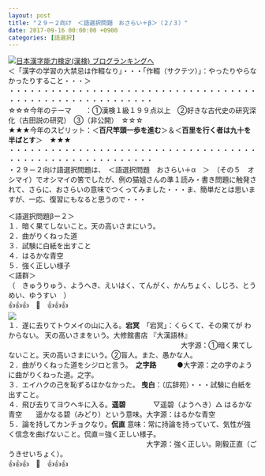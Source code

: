 ```yaml
---
layout: post
title: "２９－２向け　＜語選択問題　おさらい＋β＞（２/３）"
date: 2017-09-16 00:00:00 +0900
categories: [語選択]
---
```


[![](/syuusyuu9701/assets/images/２９－２向け-＜語選択問題-おさらい＋β＞（２３）-br_c_3028_1.gif)](http://blog.with2.net/link.php?1659096:3028 "日本漢字能力検定(漢検) ブログランキングへ")[日本漢字能力検定(漢検) ブログランキングへ](http://blog.with2.net/link.php?1659096:3028)  
＜「漢字の学習の大禁忌は作輟なり」・・・「作輟（サクテツ）」：やったりやらなかったりすること・・・＞  
・・・・・・・・・・・・・・・・・・・・・・・・・・・・・・・・・・・・・・・・・・・・・・・・・・・・・・・・・  
☆☆☆今年のテーマ　　：①漢検１級１９９点以上　②好きな古代史の研究深化（古田説の研究）　③（非公開）　☆☆☆　　  
★★★今年のスピリット：＜**百尺竿頭一歩を進む**＞＆＜**百里を行く者は九十を半ばとす**＞　★★★  
・・・・・・・・・・・・・・・・・・・・・・・・・・・・・・・・・・・・・・・・・・・・・・・・・・・・・・・・・  
・２９－２向け語選択問題は、　＜語選択問題　おさらい＋α　＞　（その５　オシマイ）でオシマイの筈でしたが、例の猫姐さんの準１読み・書き問題に触発されて、さらに、おさらいの意味でつくってみました・・・ま、簡単だとは思いますが、一応、復習にもなると思うので・・・  
  
＜語選択問題βー２＞  
１．暗く果てしないこと。天の高いさまにいう。  
２．曲がりくねった道  
３．試験に白紙を出すこと  
４．はるかな青空  
５．強く正しい様子  
＜語群＞  
（　きゅうりゅう、ようへき、えいはく、てんがく、かんちょく、しじろ、とうめい、ゆうすい　）  
👍👍👍　🐔　👍👍👍  
![](/syuusyuu9701/assets/images/２９－２向け-＜語選択問題-おさらい＋β＞（２３）-97fbf1acd5484d49848db225baa07d8d.png)  
１．遂に去りてトウメイの山に入る。**宕冥**　「宕冥」：くらくて、その果てが わからない。 天の高いさまをいう。大修館書店 『大漢語林』   
　　　　　　　　　　　　　　　　　　　　　　　　　大字源：①暗く果てしないこと。天の高いさまにいう。②盲人。また、愚かな人。  
２．曲がりくねった道をシジロと言う。　**之字路**　　　●大字源：之の字のように曲がりくねった道。之字。  
３．エイハクの己を恥ずるほかなかった。 **曳白**：（広辞苑）・・・試験に白紙を出すこと。  
４．飛び去りてヨウヘキに入る。**遥碧**　　　　▽遥碧（ようへき）△ はるかな青空　　遥かなる碧（みどり）という意味。大字源：はるかな青空  
５．論を持してカンチョクなり。**侃直** 意味：常に持論を持っていて、気性が強く信念を曲げないこと。侃直＝強く正しい様子。  
　　　　　　　　　　　　　　　　　　　　大字源：強く正しい。剛毅正直（ごうきせいちょく）。  
👍👍👍　🐔　👍👍👍